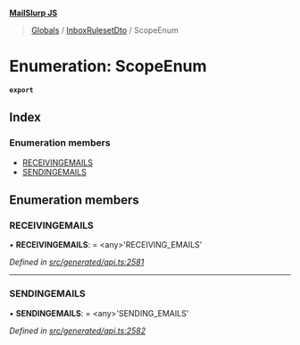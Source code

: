**[MailSlurp JS](../README.md)**

> [Globals](../README.md) / [InboxRulesetDto](../modules/inboxrulesetdto.md) / ScopeEnum

# Enumeration: ScopeEnum

**`export`** 

## Index

### Enumeration members

* [RECEIVINGEMAILS](inboxrulesetdto.scopeenum.md#receivingemails)
* [SENDINGEMAILS](inboxrulesetdto.scopeenum.md#sendingemails)

## Enumeration members

### RECEIVINGEMAILS

•  **RECEIVINGEMAILS**:  = \<any>'RECEIVING\_EMAILS'

*Defined in [src/generated/api.ts:2581](https://github.com/mailslurp/mailslurp-client/blob/5a4fc29/src/generated/api.ts#L2581)*

___

### SENDINGEMAILS

•  **SENDINGEMAILS**:  = \<any>'SENDING\_EMAILS'

*Defined in [src/generated/api.ts:2582](https://github.com/mailslurp/mailslurp-client/blob/5a4fc29/src/generated/api.ts#L2582)*
